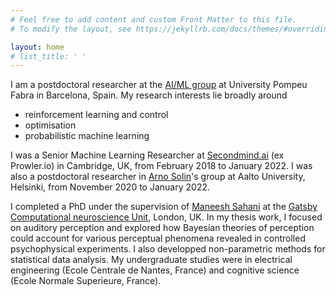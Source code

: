 ```yaml
---
# Feel free to add content and custom Front Matter to this file.
# To modify the layout, see https://jekyllrb.com/docs/themes/#overriding-theme-defaults

layout: home
# list_title: ' '
---
```



I am a postdoctoral researcher at the [AI/ML group](https://www.upf.edu/web/ai-ml) at University Pompeu Fabra in Barcelona, Spain. My research interests lie broadly around 
* reinforcement learning and control
* optimisation
* probabilistic machine learning

I was a Senior Machine Learning Researcher at [Secondmind.ai](https://www.secondmind.ai/) (ex Prowler.io) in Cambridge, UK, from February 2018 to January 2022. I was also a postdoctoral researcher in [Arno Solin](https://users.aalto.fi/~asolin/)'s group at Aalto University, Helsinki, from November 2020 to January 2022. 

I completed a PhD under the supervision of [Maneesh Sahani](https://www.gatsby.ucl.ac.uk/~maneesh/) at the [Gatsby Computational neuroscience Unit](http://www.gatsby.ucl.ac.uk/), London, UK.
In my thesis work, I focused on auditory perception and explored how Bayesian theories of perception could account for various perceptual phenomena revealed in controlled psychophysical experiments. I also developped non-parametric methods for statistical data analysis. My undergraduate studies were in electrical engineering (Ecole Centrale de Nantes, France) and cognitive science (Ecole Normale Superieure, France).
